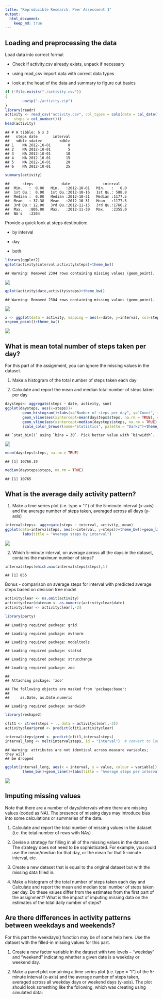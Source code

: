 ```yaml
---
title: "Reproducible Research: Peer Assessment 1"
output: 
  html_document:
    keep_md: true
---
```



## Loading and preprocessing the data
Load data into correct format

* Check if activity.csv already exists, unpack if necessary

* using read_csv import data with correct data types

* look at the head of the data and summary to figure out basics


```r
if (!file.exists("./activity.csv"))
{
        unzip("./activity.zip")
}
library(readr)
activity <- read_csv("activity.csv", col_types = cols(date = col_date(format = "%Y-%m-%d"), 
    steps = col_number()))
head(activity)
```

```
## # A tibble: 6 x 3
##   steps date       interval
##   <dbl> <date>        <dbl>
## 1    NA 2012-10-01        0
## 2    NA 2012-10-01        5
## 3    NA 2012-10-01       10
## 4    NA 2012-10-01       15
## 5    NA 2012-10-01       20
## 6    NA 2012-10-01       25
```

```r
summary(activity)
```

```
##      steps             date               interval     
##  Min.   :  0.00   Min.   :2012-10-01   Min.   :   0.0  
##  1st Qu.:  0.00   1st Qu.:2012-10-16   1st Qu.: 588.8  
##  Median :  0.00   Median :2012-10-31   Median :1177.5  
##  Mean   : 37.38   Mean   :2012-10-31   Mean   :1177.5  
##  3rd Qu.: 12.00   3rd Qu.:2012-11-15   3rd Qu.:1766.2  
##  Max.   :806.00   Max.   :2012-11-30   Max.   :2355.0  
##  NA's   :2304
```
Provide a guick look at steps destibution:

* by interval

* day

* both


```r
library(ggplot2)
qplot(activity$interval,activity$steps)+theme_bw()
```

```
## Warning: Removed 2304 rows containing missing values (geom_point).
```

![](PA1_results_files/figure-html/unnamed-chunk-2-1.png)<!-- -->

```r
qplot(activity$date,activity$steps)+theme_bw()
```

```
## Warning: Removed 2304 rows containing missing values (geom_point).
```

![](PA1_results_files/figure-html/unnamed-chunk-2-2.png)<!-- -->

```r
x <- ggplot(data = activity, mapping = aes(x=date, y=interval, col=steps))
x+geom_point()+theme_bw()
```

![](PA1_results_files/figure-html/unnamed-chunk-2-3.png)<!-- -->

## What is mean total number of steps taken per day?

For this part of the assignment, you can ignore the missing values in the dataset.

1. Make a histogram of the total number of steps taken each day

2. Calculate and report the mean and median total number of steps taken per day

```r
daysteps<- aggregate(steps ~ date, activity, sum)
ggplot(daysteps, aes(x=steps))+ 
        geom_histogram()+labs(x="Number of steps per day", y="Count", title = "Total daily steps distribution")+
        geom_vline(aes(xintercept=mean(daysteps$steps, na.rm = TRUE), color="mean"), show.legend=TRUE, size=2)+
        geom_vline(aes(xintercept=median(daysteps$steps, na.rm = TRUE), color="median"), show.legend=TRUE)+
        scale_color_brewer(name="statistics", palette = "Dark2")+theme_bw()
```

```
## `stat_bin()` using `bins = 30`. Pick better value with `binwidth`.
```

![](PA1_results_files/figure-html/unnamed-chunk-3-1.png)<!-- -->

```r
mean(daysteps$steps, na.rm = TRUE)
```

```
## [1] 10766.19
```

```r
median(daysteps$steps, na.rm = TRUE)
```

```
## [1] 10765
```


## What is the average daily activity pattern?

1. Make a time series plot (i.e. type = "l") of the 5-minute interval (x-axis)
and the average number of steps taken, averaged across all days (y-axis)

```r
intervalsteps<- aggregate(steps ~ interval, activity, mean)
ggplot(data=intervalsteps, aes(x=interval, y=steps))+theme_bw()+geom_line()+
        labs(title = "Average steps by interval")
```

![](PA1_results_files/figure-html/unnamed-chunk-4-1.png)<!-- -->

2. Which 5-minute interval, on average across all the days in the dataset,
contains the maximum number of steps?


```r
intervalsteps[which.max(intervalsteps$steps),1]
```

```
## [1] 835
```


Bonus - comparison on average steps for interval with predicted average steps based on desision tree model.

```r
activityclear <- na.omit(activity)
activityclear$datenum <- as.numeric(activityclear$date)
activityclear <- activityclear[,-2]

library(party)
```

```
## Loading required package: grid
```

```
## Loading required package: mvtnorm
```

```
## Loading required package: modeltools
```

```
## Loading required package: stats4
```

```
## Loading required package: strucchange
```

```
## Loading required package: zoo
```

```
## 
## Attaching package: 'zoo'
```

```
## The following objects are masked from 'package:base':
## 
##     as.Date, as.Date.numeric
```

```
## Loading required package: sandwich
```

```r
library(reshape2)

cfit1 <- ctree(steps ~ ., data = activityclear[,-3])
activityclear$pred <- predict(cfit1,activityclear)

intervalsteps$pred <- predict(cfit1,intervalsteps)
interval_long <- melt(intervalsteps, id = "interval")  # convert to long format
```

```
## Warning: attributes are not identical across measure variables; they will
## be dropped
```

```r
ggplot(interval_long, aes(x = interval, y = value, colour = variable)) + 
        theme_bw()+geom_line()+labs(title = "Average steps per interval, actual and predicted by model")
```

![](PA1_results_files/figure-html/unnamed-chunk-6-1.png)<!-- -->

## Imputing missing values
Note that there are a number of days/intervals where there are missing values
(coded as NA). The presence of missing days may introduce bias into some
calculations or summaries of the data.

1. Calculate and report the total number of missing values in the dataset
(i.e. the total number of rows with NAs)

2. Devise a strategy for filling in all of the missing values in the dataset. The
strategy does not need to be sophisticated. For example, you could use
the mean/median for that day, or the mean for that 5-minute interval, etc.

3. Create a new dataset that is equal to the original dataset but with the
missing data filled in.

4. Make a histogram of the total number of steps taken each day and Calculate
and report the mean and median total number of steps taken per day. Do
these values differ from the estimates from the first part of the assignment?
What is the impact of imputing missing data on the estimates of the total
daily number of steps?


## Are there differences in activity patterns between weekdays and weekends?
For this part the weekdays() function may be of some help here. Use the dataset
with the filled-in missing values for this part.

1. Create a new factor variable in the dataset with two levels – “weekday”
and “weekend” indicating whether a given date is a weekday or weekend
day.

2. Make a panel plot containing a time series plot (i.e. type = "l") of the
5-minute interval (x-axis) and the average number of steps taken, averaged
across all weekday days or weekend days (y-axis). The plot should look
something like the following, which was creating using simulated data:
